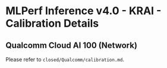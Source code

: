 # MLPerf Inference v4.0 - KRAI - Calibration Details

## Qualcomm Cloud AI 100 (Network)

Please refer to `closed/Qualcomm/calibration.md`.
